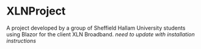 # XLNProject
A project developed by a group of Sheffield Hallam University students using Blazor for the client XLN Broadband. 
*need to update with installation instructions*

